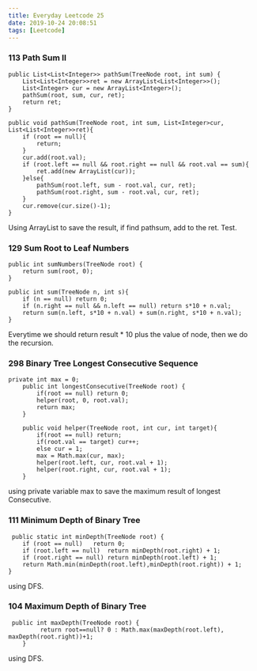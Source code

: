 ```yaml
---
title: Everyday Leetcode 25
date: 2019-10-24 20:08:51
tags: [Leetcode]
---
```

### 113	Path Sum II	
```
public List<List<Integer>> pathSum(TreeNode root, int sum) {
    List<List<Integer>>ret = new ArrayList<List<Integer>>(); 
    List<Integer> cur = new ArrayList<Integer>(); 
    pathSum(root, sum, cur, ret);
    return ret;
}

public void pathSum(TreeNode root, int sum, List<Integer>cur, List<List<Integer>>ret){
    if (root == null){
        return; 
    }
    cur.add(root.val);
    if (root.left == null && root.right == null && root.val == sum){
        ret.add(new ArrayList(cur));
    }else{
        pathSum(root.left, sum - root.val, cur, ret);
        pathSum(root.right, sum - root.val, cur, ret);
    }
    cur.remove(cur.size()-1);
}
```
<!--more-->
Using ArrayList to save the result, if find pathsum, add to the ret. Test.

### 129	Sum Root to Leaf Numbers	
```
public int sumNumbers(TreeNode root) {
	return sum(root, 0);
}

public int sum(TreeNode n, int s){
	if (n == null) return 0;
	if (n.right == null && n.left == null) return s*10 + n.val;
	return sum(n.left, s*10 + n.val) + sum(n.right, s*10 + n.val);
}
```
Everytime we should return result * 10 plus the value of node, then we do the recursion.


### 298	Binary Tree Longest Consecutive Sequence
```
private int max = 0;
    public int longestConsecutive(TreeNode root) {
        if(root == null) return 0;
        helper(root, 0, root.val);
        return max;
    }
    
    public void helper(TreeNode root, int cur, int target){
        if(root == null) return;
        if(root.val == target) cur++;
        else cur = 1;
        max = Math.max(cur, max);
        helper(root.left, cur, root.val + 1);
        helper(root.right, cur, root.val + 1);
    }
```
using private variable max to save the maximum result of longest Consecutive.

### 111	Minimum Depth of Binary Tree
```
 public static int minDepth(TreeNode root) {
	if (root == null)	return 0;
	if (root.left == null)	return minDepth(root.right) + 1;
	if (root.right == null) return minDepth(root.left) + 1;
	return Math.min(minDepth(root.left),minDepth(root.right)) + 1;
}
```
using DFS.


### 104	Maximum Depth of Binary Tree
```
 public int maxDepth(TreeNode root) {
         return root==null? 0 : Math.max(maxDepth(root.left), maxDepth(root.right))+1;
    }
```
using DFS.
